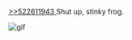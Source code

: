 <ins> >>522611943 </ins>
Shut up, stinky frog.

![gif](https://github.com/xXSeebusXx/xXSeebusXx/blob/master/1598575325082.gif)
